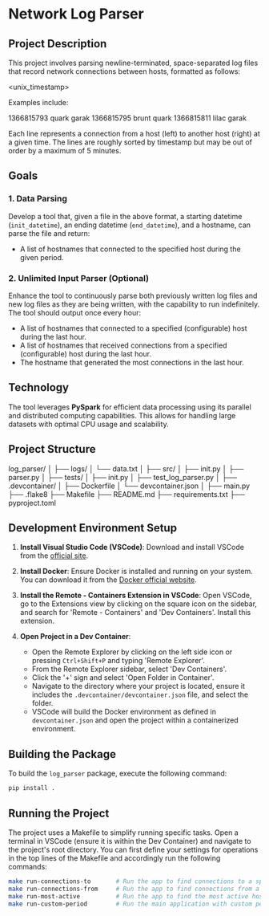 # Network Log Parser

## Project Description
This project involves parsing newline-terminated, space-separated log files that record network connections between hosts, formatted as follows:

<unix_timestamp> <hostname> <hostname>

Examples include:

1366815793 quark garak
1366815795 brunt quark
1366815811 lilac garak

Each line represents a connection from a host (left) to another host (right) at a given time. The lines are roughly sorted by timestamp but may be out of order by a maximum of 5 minutes.

## Goals
### 1. Data Parsing
Develop a tool that, given a file in the above format, a starting datetime (`init_datetime`), an ending datetime (`end_datetime`), and a hostname, can parse the file and return:
- A list of hostnames that connected to the specified host during the given period.

### 2. Unlimited Input Parser (Optional)
Enhance the tool to continuously parse both previously written log files and new log files as they are being written, with the capability to run indefinitely. The tool should output once every hour:
- A list of hostnames that connected to a specified (configurable) host during the last hour.
- A list of hostnames that received connections from a specified (configurable) host during the last hour.
- The hostname that generated the most connections in the last hour.

## Technology
The tool leverages **PySpark** for efficient data processing using its parallel and distributed computing capabilities. This allows for handling large datasets with optimal CPU usage and scalability.

## Project Structure
log_parser/
│
├── logs/
│ └── data.txt
│
├── src/
│ ├── init.py
│ ├── parser.py
│
├── tests/
│ ├── init.py
│ ├── test_log_parser.py
│
├── .devcontainer/
│ ├── Dockerfile
│ └── devcontainer.json
│
├── main.py
├── .flake8
├── Makefile
├── README.md
├── requirements.txt
├── pyproject.toml

## Development Environment Setup
1. **Install Visual Studio Code (VSCode)**: Download and install VSCode from the [official site](https://code.visualstudio.com/).

2. **Install Docker**: Ensure Docker is installed and running on your system. You can download it from the [Docker official website](https://www.docker.com/products/docker-desktop).

3. **Install the Remote - Containers Extension in VSCode**: Open VSCode, go to the Extensions view by clicking on the square icon on the sidebar, and search for 'Remote - Containers' and 'Dev Containers'. Install this extension.

4. **Open Project in a Dev Container**:
    - Open the Remote Explorer by clicking on the left side icon or pressing `Ctrl+Shift+P` and typing 'Remote Explorer'.
    - From the Remote Explorer sidebar, select 'Dev Containers'.
    - Click the '+' sign and select 'Open Folder in Container'.
    - Navigate to the directory where your project is located, ensure it includes the `.devcontainer/devcontainer.json` file, and select the folder.
    - VSCode will build the Docker environment as defined in `devcontainer.json` and open the project within a containerized environment.

## Building the Package
To build the `log_parser` package, execute the following command:
```bash
pip install .
```
## Running the Project
The project uses a Makefile to simplify running specific tasks. Open a terminal in VSCode (ensure it is within the Dev Container) and navigate to the project's root directory. You can first define your settings for operations in the top lines of the Makefile and accordingly run the following commands:

```bash
make run-connections-to       # Run the app to find connections to a specific host in the last hour.
make run-connections-from     # Run the app to find connections from a specific host in the last hour.
make run-most-active          # Run the app to find the most active host in the last hour.
make run-custom-period        # Run the main application with custom period.
```


